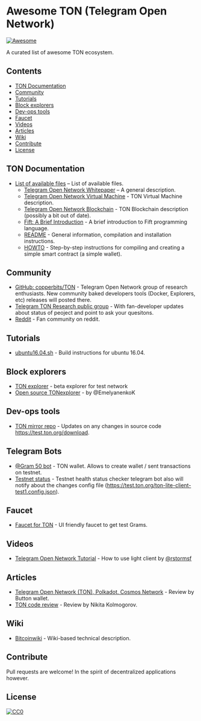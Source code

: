 # Awesome TON (Telegram Open Network)
[![Awesome](https://awesome.re/badge.svg)](https://awesome.re)

A curated list of awesome TON ecosystem.

## Contents

<!-- START doctoc generated TOC please keep comment here to allow auto update -->
<!-- DON'T EDIT THIS SECTION, INSTEAD RE-RUN doctoc TO UPDATE -->


- [TON Documentation](#ton-documentation)
- [Community](#community)
- [Tutorials](#tutorials)
- [Block explorers](#block-explorers)
- [Dev-ops tools](#dev-ops-tools)
- [Faucet](#faucet)
- [Videos](#videos)
- [Articles](#articles)
- [Wiki](#wiki)
- [Contribute](#contribute)
- [License](#license)

<!-- END doctoc generated TOC please keep comment here to allow auto update -->

## TON Documentation

- [List of available files](https://test.ton.org/download.html) – List of available files.
  - [Telegram Open Network Whitepaper](https://test.ton.org/ton.pdf) – A general description.
  - [Telegram Open Network Virtual Machine](https://test.ton.org/tvm.pdf) - TON Virtual Machine description.
  - [Telegram Open Network Blockchain](https://test.ton.org/tblkch.pdf) - TON Blockchain description (possibly a bit out of date).
  - [Fift: A Brief Introduction](https://test.ton.org/fiftbase.pdf) - A brief introduction to Fift programming language.
  - [README](https://test.ton.org/README.txt) -
  General information, compilation and installation instructions.
  - [HOWTO](https://test.ton.org/HOWTO.txt) - Step-by-step instructions for compiling and creating a simple smart contract (a simple wallet).

## Community

- [GitHub: copperbits/TON](https://github.com/copperbits/TON) - Telegram Open Network group of research enthusiasts. New community baked developers tools (Docker, Explorers, etc) releases will posted there.
- [Telegram TON Research public group](https://t.me/ton_research) - With fan-developer updates about status of peoject and point to ask your quesitons.
- [Reddit](https://www.reddit.com/r/TelegramOpenNetwork/) - Fan community on reddit.

## Tutorials

- [ubuntu16.04.sh](https://github.com/copperbits/TON/blob/master/docs/ubuntu16.04.sh) - Build instructions for ubuntu 16.04.

## Block explorers

- [TON explorer](https://explorer.test.ton.cryptoprocessing.io) - beta explorer for test network
- [Open source TONexplorer](http://tonwatcher.com) - by @EmelyanenkoK

## Dev-ops tools

- [TON mirror repo](https://github.com/poma/TON-mirror) - Updates on any changes in source code https://test.ton.org/download.

## Telegram Bots
- [@Gram 50 bot](https://t.me/gram50bot) - TON wallet. Allows to create wallet / sent transactions on testnet.
- [Testnet status](https://t.me/testnetstatus) - Testnet health status checker telegram bot also will notify about the changes config file (https://test.ton.org/ton-lite-client-test1.config.json).

## Faucet

- [Faucet for TON](https://faucet.copperbits.io) - UI friendly faucet to get test Grams.

## Videos

- [Telegram Open Network Tutorial](https://www.youtube.com/watch?v=J7K2nq5lf7I&feature=youtu.be) - How to use light client by [@rstormsf](https://twitter.com/rstormsf)

## Articles
- [Telegram Open Network (TON), Polkadot, Cosmos Network](https://medium.com/@buttonwallet/telegram-open-network-ton-polkadot-cosmos-network-future-of-blockchains-7b466b8f2e40) - Review by Button wallet.
- [TON code review](https://medium.com/@nikitakolmogorov/ton-code-review-fd7ba036626b) - Review by Nikita Kolmogorov.


## Wiki

- [Bitcoinwiki](https://en.bitcoinwiki.org/wiki/TON) - Wiki-based technical description.

## Contribute

Pull requests are welcome! In the spirit of decentralized applications however.

## License

[![CC0](http://mirrors.creativecommons.org/presskit/buttons/88x31/svg/cc-zero.svg)](http://creativecommons.org/publicdomain/zero/1.0)
